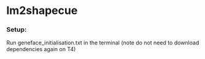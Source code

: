 # lm2shapecue

### Setup:
Run geneface_initialisation.txt in the terminal (note do not need to download dependencies again on T4)
